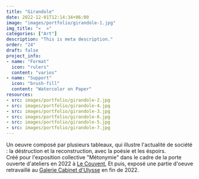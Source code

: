 ```yaml
---
title: "Girandole"
date: 2022-12-01T12:14:34+06:00
image: "images/portfolio/girandole-1.jpg"
img_title: "«  »"
categories: ["Art"]
description: "This is meta description."
order: "24"
draft: false
project_info:
- name: "Format"
  icon: "rulers"
  content: "varios"
- name: "Support"
  icon: "brush-fill"
  content: "Watercolor on Paper"
resources:
- src: images/portfolio/girandole-2.jpg
- src: images/portfolio/girandole-4.jpg
- src: images/portfolio/girandole-3.jpg
- src: images/portfolio/girandole-6.jpg
- src: images/portfolio/girandole-5.jpg
- src: images/portfolio/girandole-7.jpg
---
```

Un oeuvre composé par plusieurs tableaux, qui illustre l'actualité de société : la déstruction et la reconstruction, avec la poésie et les éspoirs.  
Créé pour l'exposition collective "Métonymie" dans le cadre de la porte ouverte d'ateliers en 2022 à [Le Couvent](http://le-couvent.org), Et puis, exposé une partie d'oeuve retravaillé au [Galerie Cabinet d'Ulysse](https://www.lecabinetdulysse.com/passees) en fin de 2022.